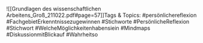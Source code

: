
![[Grundlagen des wissenschaftlichen Arbeitens_Groß_211022.pdf#page=57]]Tags & Topics:
   #persönlichereflexion
   #FachgebietErkenntnissezugewinnen
   #Stichworte
   #PersönlicheReflexion
   #Stichwort
   #WelcheMöglichkeitenhabensiein
   #Mindmaps
   #DiskussionmitBlickauf
   #Wahrheitso